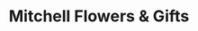 ---
title: "Mitchell Flowers & Gifts"
url: /mcleansboro/mitchell-flowers-und-gifts/
shop: Andenken
---